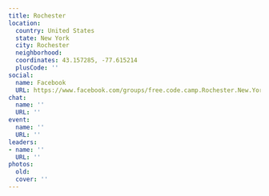 ```yaml
---
title: Rochester
location:
  country: United States
  state: New York
  city: Rochester
  neighborhood: 
  coordinates: 43.157285, -77.615214
  plusCode: ''
social:
  name: Facebook
  URL: https://www.facebook.com/groups/free.code.camp.Rochester.New.York
chat:
  name: ''
  URL: ''
event:
  name: ''
  URL: ''
leaders:
- name: ''
  URL: ''
photos:
  old: 
  cover: ''
---
```

